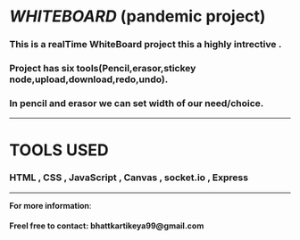 <h1><i>WHITEBOARD</i> (pandemic project) </h1>
<h3>This is a realTime WhiteBoard project this a highly intrective .</h3>
 <h3>Project has six tools(Pencil,erasor,stickey node,upload,download,redo,undo).</h3>
 <h3>In pencil and erasor we can set width of our need/choice.</h3>
 <hr>
<h1>TOOLS USED</h1>
<h3 >HTML , CSS , JavaScript , Canvas , socket.io , Express</h3>
<hr>
<b>For more information</b>:
<h4>Freel free to contact: bhattkartikeya99@gmail.com</h4>
